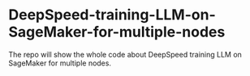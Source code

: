 # DeepSpeed-training-LLM-on-SageMaker-for-multiple-nodes

The repo will show the whole code about DeepSpeed training LLM on SageMaker for multiple nodes.

